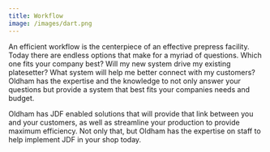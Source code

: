 ```yaml
---
title: Workflow
image: /images/dart.png
---
```

An efficient workflow is the centerpiece of an effective prepress facility. Today there are endless options that make for a myriad of questions. Which one fits your company best? Will my new system drive my existing platesetter? What system will help me better connect with my customers? Oldham has the expertise and the knowledge to not only answer your questions but provide a system that best fits your companies needs and budget.


Oldham has JDF enabled solutions that will provide that link between you and your customers, as well as streamline your production to provide maximum efficiency. Not only that, but Oldham has the expertise on staff to help implement JDF in your shop today.

